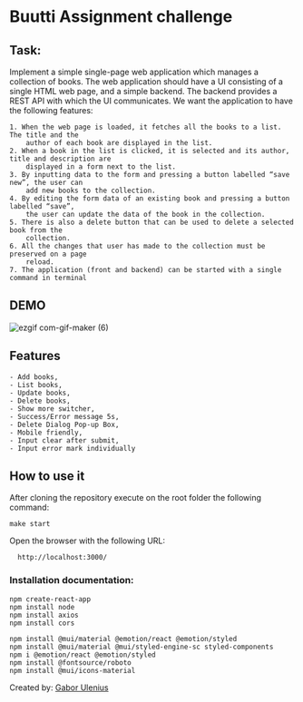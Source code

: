 # Buutti Assignment challenge

## Task:

  Implement a simple single-page web application which manages a collection of books. The
  web application should have a UI consisting of a single HTML web page, and a simple
  backend. The backend provides a REST API with which the UI communicates. We want the
  application to have the following features:

    1. When the web page is loaded, it fetches all the books to a list. The title and the
        author of each book are displayed in the list.
    2. When a book in the list is clicked, it is selected and its author, title and description are
        displayed in a form next to the list.
    3. By inputting data to the form and pressing a button labelled “save new”, the user can
        add new books to the collection.
    4. By editing the form data of an existing book and pressing a button labelled “save”,
        the user can update the data of the book in the collection.
    5. There is also a delete button that can be used to delete a selected book from the
        collection.
    6. All the changes that user has made to the collection must be preserved on a page
        reload.
    7. The application (front and backend) can be started with a single command in terminal

## DEMO

![ezgif com-gif-maker (6)](https://user-images.githubusercontent.com/83179142/209777971-c6eb7f27-c344-47e5-bdcc-f50da1438c67.gif)

## Features

    - Add books,
    - List books,
    - Update books,
    - Delete books,
    - Show more switcher,
    - Success/Error message 5s,
    - Delete Dialog Pop-up Box,
    - Mobile friendly,
    - Input clear after submit,
    - Input error mark individually
    

## How to use it

  After cloning the repository execute on the root folder the following command:

    make start


Open the browser with the following URL:

      http://localhost:3000/


### Installation documentation:

    npm create-react-app
    npm install node
    npm install axios
    npm install cors

    npm install @mui/material @emotion/react @emotion/styled
    npm install @mui/material @mui/styled-engine-sc styled-components
    npm i @emotion/react @emotion/styled
    npm install @fontsource/roboto
    npm install @mui/icons-material


Created by: [Gabor Ulenius](https://github.com/mobahug)



